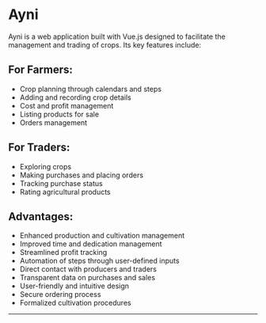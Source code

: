 # Ayni

Ayni is a web application built with Vue.js designed to facilitate the management and trading of crops. Its key features include:

## For Farmers:

- Crop planning through calendars and steps
- Adding and recording crop details
- Cost and profit management
- Listing products for sale
- Orders management

## For Traders:

- Exploring crops
- Making purchases and placing orders
- Tracking purchase status
- Rating agricultural products

## Advantages:

- Enhanced production and cultivation management
- Improved time and dedication management
- Streamlined profit tracking
- Automation of steps through user-defined inputs
- Direct contact with producers and traders
- Transparent data on purchases and sales
- User-friendly and intuitive design
- Secure ordering process
- Formalized cultivation procedures

---


